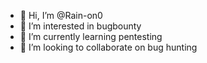 - 👋 Hi, I’m @Rain-on0
- 👀 I’m interested in bugbounty
- 🌱 I’m currently learning pentesting
- 💞️ I’m looking to collaborate on bug hunting

<!---
Rain-on0/Rain-on0 is a ✨ special ✨ repository because its `README.md` (this file) appears on your GitHub profile.
You can click the Preview link to take a look at your changes.
--->
